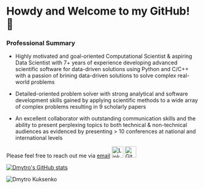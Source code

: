 # Howdy and Welcome to my GitHub! 👋

### Professional Summary
                    
-	Highly motivated and goal-oriented Computational Scientist & aspiring Data Scientist with 7+ years of experience developing advanced scientific software for data-driven solutions using Python and C/C++ with a passion of brining data-driven solutions to solve complex real-world problems

-	Detailed-oriented problem solver with strong analytical and software development skills gained 
by applying scientific methods to a wide array of complex problems resulting in 9 scholarly papers

-	An excellent collaborator with outstanding communication skills and the ability 
to present perplexing topics to both technical & non-technical audiences as evidenced by presenting > 10 conferences at national and international levels

<!---
The statistics of my languages is:
[![Top Langs](https://github-readme-stats.vercel.app/api/top-langs/?username=dmytrokuksenko)](https://github.com/anuraghazra/github-readme-stats)
--->

Please feel free to reach out me via [email](kuksenko.dima@gmail.com)
<a href="https://www.linkedin.com/in/dmytrokuksenko/" target="_blank"><img src="https://raw.githubusercontent.com/nakulbhati/nakulbhati/master/contain/in.png" alt="LinkedIn" width="30"></a>
<a href="https://github.com/dmytrokuksenko" target="_blank"><img src="https://raw.githubusercontent.com/nakulbhati/nakulbhati/master/contain/git.png" alt="GitHub" width="30"></a>

[![Dmytro's GitHub stats](https://github-readme-stats.vercel.app/api?username=dmytrokuksenko&show_icons=true&theme=dark)](https://github.com/anuraghazra/github-readme-stats)

<p align="left"> <img src="https://komarev.com/ghpvc/?username=dmytrokukseno&color=brightgreen" alt="Dmytro Kuksenko" /> </p>
